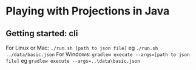 # Playing with Projections in Java
## Getting started: cli
For Linux or Mac: `./run.sh [path to json file]` eg `./run.sh ../data/basic.json`
For Windows: `gradlew execute --args=[path to json file]` eg `gradlew execute --args=..\data\basic.json`